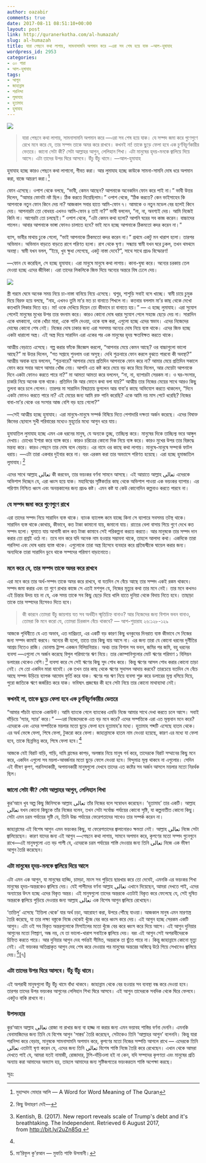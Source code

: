 ```yaml
---
author: oazabir
comments: true
date: 2017-08-11 08:51:10+00:00
layout: post
link: http://quranerkotha.com/al-humazah/
slug: al-humazah
title: যারা পেছনে কথা লাগায়, সামনাসামনি অপমান করে —এরা সব শেষ হয়ে যাক —আল-হুমাযাহ
wordpress_id: 2953
categories:
- ৩০ পারা
- আল-হুমাযাহ
tags:
- আগুন
- জাহান্নাম
- পরনিন্দা
- লুমাযাহ
- হুতামাহ
- হুমাযাহ
---
```


![](http://quranerkotha.com/wp-content/uploads/2017/08/104.png)


<blockquote>যারা পেছনে কথা লাগায়, সামনাসামনি অপমান করে —এরা সব শেষ হয়ে যাক। যে সম্পদ জমা করে গুণেগুণে রেখে মনে করে যে, তার সম্পদ তাকে অমর করে রাখবে। কখনই না! তাকে ছুড়ে ফেলা হবে এক চূর্ণবিচূর্ণকারীর ভেতরে। জানো সেটা কী? সেটা আল্লাহর আগুন, লেলিহান শিখা। এটা মানুষের হৃদয়-মনকে জ্বালিয়ে দিয়ে আসে। এটা তাদের উপর ঘিরে আসবে। উঁচু উঁচু থামে। —আল-হুমাযাহ</blockquote>


হুমাযাহ হচ্ছে কারও পেছনে কথা লাগানো, গীবত করা। আর লুমাযাহ হচ্ছে কাউকে সামনা-সামনি দোষ ধরে অপমান করা, বাজে আচরণ করা।[^৫]
[^১৮]: কিছু উদাহরণ দেই—

ফোন এসেছে। ওপাশ থেকে বলছে, “ভাবী, কেমন আছেন? আপনাকে অনেকদিন ফোন করে পাই না।” ভাবী উত্তর দিলেন, “আমার ফোনটা নষ্ট ছিল। ঠিক করতে দিয়েছিলাম।” ওপাশ থেকে, “ঠিক করতে? কেন ভাইসাহেব কি আপনাকে নতুন ফোন কিনে দেয় না? আজকাল সবার হাতে আমি-ফোন ৭। আমাকে ও নতুন মডেল বের হলেই কিনে দেয়। আপনারটা তো বোধহয় এখনও আমি-ফোন ৪ তাই না?” ভাবী বললেন, “না, না, অবশ্যই দেয়। আমি নিজেই কিনি না। আগেরটা তো চলছেই।” ওপাশ থেকে, “এটা কেমন কথা হলো? আপনি ঘরের সব কাজ করেন। বাচ্চাদের পালেন। আবার আপনাকে ভাঙ্গা ফোনও চালাতে হবে? ভাই মনে হচ্ছে আপনাকে ঠিকমতো কদর করেন না।”

ব্যাস, ভাবীর মাথায় ঢুকে গেলো, “ভাই আপনাকে ঠিকমতো কদর করেন না।” প্রথমে একটু মন খারাপ হলো। তারপর অভিমান। অভিমান বাড়তে বাড়তে রাগে পরিণত হলো। রাগ থেকে ঘৃণা। সন্ধ্যায় স্বামী যখন ঘরে ঢুকল, তখন থমথমে অবস্থা। স্বামী যখন বলল, “ইয়ে, খুব ক্ষুধা লেগেছে, একটু নাস্তা দেবে?”, সাথে সাথে প্রচণ্ড বিস্ফোরণ!

—ফোন যে করেছিল, সে হচ্ছে হুমাযাহ। এরা মানুষে মানুষে কথা লাগায়। কানা-ঘুষা করে। অন্যের চরকায় তেল দেওয়া হচ্ছে এদের জীবিকা। এরা তাদের লিকলিকে জিভ দিয়ে অন্যের অন্তরে বিষ ঢেলে দেয়।<!-- more -->

![](http://quranerkotha.com/wp-content/uploads/2017/08/104_title.png)

স্ত্রী গরমে ঘেমে অনেক সময় নিয়ে চা-নাস্তা বানিয়ে নিয়ে এসেছে। শ্বশুর, শাশুড়ি সবাই বসে খাচ্ছে। স্বামী চায়ে চুমুক দিয়ে বিরক্ত হয়ে বলছে, “নাহ, এখনও তুমি মা’র মত চা বানাতে শিখলে না। কতবার বললাম মা’র কাছ থেকে দেখো কতখানি লিকার দিতে হয়। মা! ওকে দেখিয়ে দিয়েন তো কীভাবে চা বানাতে হয়।” — এ হচ্ছে লুমাযাহ। এরা সুযোগ পেলেই মানুষের মুখের উপর তার বদনাম করে। কারও কোনো দোষ ধরার সুযোগ পেলে সহজে ছেড়ে দেয় না। সারাদিন একে ধমকানো, ওকে খোঁচা মারা, একে গালি দেওয়া, ওকে ব্যঙ্গ করা, এগুলো হচ্ছে এদের স্বভাব। এদের নিজেদের দোষের কোনো শেষ নেই। নিজের দোষ ঢাকার জন্য এরা সবসময় অন্যের দোষ নিয়ে ব্যস্ত থাকে। এদের জিভ হচ্ছে একটা ধারালো অস্ত্র। এই অস্ত্র দিয়ে সারাদিন এরা একের পর এক মানুষের হৃদয় ক্ষতবিক্ষত করতে থাকে।

আত্মীয় বেড়াতে এসেছে। গল্প করার ফাঁকে জিজ্ঞেস করলো, “আপনার মেয়ে কেমন আছে? ওর বাচ্চাগুলো ভালো আছে?” মা উত্তর দিলেন, “গত সপ্তাহে শুনলাম ওরা অসুস্থ। দেখি শুক্রবারে ফোন করলে বুঝতে পারবো কী অবস্থা?” আত্মীয় অবাক হয়ে বললেন, “শুক্রবারে? আপনার মেয়ে প্রতিদিন আপনাকে ফোন করে না? আমার মেয়ে প্রতিদিন সকালে ফোন করে সবার আগে আমার খোঁজ নেয়। আপনি এত কষ্ট করে মেয়ে বড় করে বিয়ে দিলেন, আর মেয়েটা আপনাকে দিনে একটা ফোনও করতে পারে না?” মা আমতা আমতা করে বললেন, “না, না, ব্যাপারটা সেরকম না। ও ঘর-সংসার, চাকরি নিয়ে অনেক ব্যস্ত থাকে। প্রতিদিন কি আর ফোনে কথা বলা যায়?” আত্মীয় তার নিজের মেয়ের সাথে আরও কিছু তুলনা করে চলে গেলেন। তারপর মা সারাদিন বিষণ্ণতায় ভুগলেন আর বাবা’র কাছে অভিযোগ করতে থাকলেন, “দিনে একটা ফোনও করতে পারে না? এই মেয়ের জন্য আমি রক্ত পানি করেছি? একে আমি নয় মাস পেটে ধরেছি? নিজের বাবা-মা’র থেকে ওর সংসার আজ বেশি বড় হয়ে গেলো?”

—সেই আত্মীয় হচ্ছে হুমাযাহ। এরা মানুষে-মানুষে সম্পর্ক বিষিয়ে দিতে পেশাদারি দক্ষতা অর্জন করেছে। এদের বিষাক্ত জিভের ছোবলে সুখী পরিবারের মধ্যেও মুহূর্তের মধ্যে আগুন ধরে যায়।

হুমাযাতিল লুমাযাহ হচ্ছে এমন এক ধরনের মানুষ, যে অন্যকে তুচ্ছ, তাচ্ছিল্য করে। মানুষের দিকে তাচ্ছিল্য ভরে আঙ্গুল দেখায়। চোখের ইশারা করে ব্যাঙ্গ করে। কারও চরিত্রের কোনো দিক নিয়ে ব্যঙ্গ করে। কারও মুখের উপর তার বিরুদ্ধে মন্তব্য করে। কারও পেছনে তার দোষ বলে বেড়ায়। এর নামে ওর কাছে কথা লাগায়। মানুষে-মানুষে সম্পর্কে ফাটল ধরায়। —এটা তারা একবার দুইবার করে না। বরং এরকম করা তার অভ্যাসে পরিণত হয়েছে। এরা হচ্ছে হুমাজাতিল লুমাযাহ।[^১৮]
[^৭]: 
এদের সাথে আল্লাহ تعالى কী করবেন, তার ভয়ংকর বর্ণনা সামনে আসছে। এই আয়াতে আল্লাহ تعالى এদেরকে অভিশাপ দিচ্ছেন যে, এরা ধ্বংস হয়ে যাক। মহাবিশ্বের সৃষ্টিকর্তার কাছ থেকে অভিশাপ পাওয়া এক ভয়ংকর ব্যাপার। এর পরিণাম নিশ্চিত ধ্বংস এবং অনন্তকালের জন্য প্রচণ্ড কষ্ট। এমন কষ্ট যা কেউ কোনোদিন কল্পনাও করতে পারবে না।


### **যে সম্পদ জমা করে গুণেগুণে রাখে**


এরা তাদের সম্পদ নিয়ে সারাদিন ব্যস্ত থাকে। ব্যাংক ব্যালেন্স কমে যাচ্ছে কিনা সে ব্যাপারে সবসময় তটস্থ থাকে। সারাদিন ব্যস্ত থাকে কোথায়, কীভাবে, কত টাকা কামানো যায়, জমানো যায়। রাতের বেলা বাসায় গিয়ে গুণে দেখে কত সম্পদ হলো। ঘুমাতে যায় আগামী কাল কত টাকা কামাবে সেই পরিকল্পনা করতে করতে। আর মানুষকে তার সম্পদ দান করার তো প্রশ্নই ওঠে না। তবে দান করে যদি অনেক নাম হওয়ার সম্ভাবনা থাকে, তাহলে আলাদা কথা। একদিকে তারা পরনিন্দা এবং দোষ ধরায় ব্যাস্ত থাকে। এগুলোকে তারা অস্ত্র হিসেবে ব্যবহার করে প্রতিদ্বন্দ্বীকে ঘায়েল করার জন্য। অন্যদিকে তারা সারাদিন ডুবে থাকে সম্পদের পরিমাণ বাড়ানোতে।
[^^৭]: 

### **মনে করে যে, তার সম্পদ তাকে অমর করে রাখবে**


এরা মনে করে তার অর্থ-সম্পদ তাকে অমর করে রাখবে, বা যতদিন সে বেঁচে আছে তার সম্পদ একই রকম থাকবে। সম্পদ জমা করার এবং তা গুণে রাখার কাজে সে এতই মশগুল যে, নিজের মৃত্যুর কথা তার মনে নেই। তার মনে কখনও এই চিন্তার উদয় হয় না যে, এক সময় তাকে সব কিছু ছেড়ে দিয়ে খালি হাতে দুনিয়া থেকে বিদায় নিতে হবে। তাছাড়া তাকে তার সম্পদের হিসেবও দিতে হবে।
[^^১৮]: সূরাহ আশ-শুয়ারাহ’তে আল্লাহ تعالى এই মানসিকতাকে প্রশ্ন করেছেন—


<blockquote>কী কারনে তোমরা উঁচু জায়গায় যত সব অর্থহীন স্মৃতিচিহ্ন বানাও? আর নিজেদের জন্য বিশাল ভবন বানাও, তোমরা কি মনে করো যে, তোমরা চিরকাল বেঁচে থাকবে? — আশ-শুয়ারাহ ২৬:১২৮-১২৯</blockquote>


আজকে পৃথিবীতে যে এত অভাব, এত দারিদ্রতা, এর একটি বড় কারণ কিছু ধনকুবের দিনরাত ব্যস্ত কীভাবে সে নিজের জন্য সম্পদ কামাই করবে। অন্যের কী হলো, তাতে তার কিছু যায় আসে না। এর জন্য তারা যে কোনো ধরনের দুর্নীতির আশ্রয় নিতেও রাজি। ডোনাল্ড ট্রাম্প একজন বিলিয়নিয়ার। অথচ তার বিশাল সব ভবন, জমির পর জমি, বহু ধরনের ব্যবসা —এগুলো সে অর্জন করেছে বিপুল পরিমাণের ঋণ নিয়ে। তার কোম্পানিগুলোর মোট ঋণের পরিমাণ ১ বিলিয়ন ডলারের থেকেও বেশি।[^৩৯৫] ব্যবসা করে সে সেই ঋণের কিছু সুদ শোধ করে। কিন্তু ঋণের আসল শোধ করার কোনো তাড়া নেই। সে তো একদিন মারা যাবেই। কে তখন তার কাছ থেকে ঋণের সুদাসল আদায় করবে? তারচেয়ে যতদিন সে বেঁচে আছে সম্পদ উড়িয়ে ব্যাপক আমোদ ফুর্তি করে যাক। ঋণের পর ঋণ নিয়ে ব্যবসা শুরু করে ডলারের মূল্য ধসিয়ে দিয়ে, পুরো জাতিকে ঋণে জর্জরিত করে যাক। ভবিষ্যৎ প্রজন্মের কী হবে সেটা নিয়ে তার কোনো মাথাব্যাথা নেই।
[^^১]: 

### **কখনই না, তাকে ছুড়ে ফেলা হবে এক চূর্ণবিচূর্ণকারীর ভেতরে**


“আমার পাঁচটা ব্যাংকে একাউন্ট। আমি ব্যাংকে গেলে ব্যাংকের এমডি নিজে আমার সাথে দেখা করতে চলে আসে। সবাই দাঁড়িয়ে ‘স্যার, স্যার’ করে।” —এরা নিজেদেরকে এত বড় মনে করে? এদের সম্পত্তিকে এরা এত মূল্যবান মনে করে? এদেরকে এবং এদের সম্পত্তিকে ময়লার মতো ছুড়ে ফেলা হবে হুতামাহ’র মধ্যে। হুতামাহ শব্দটি এসেছে হাতম থেকে। এর অর্থ ভেঙ্গে ফেলা, পিষে ফেলা, টুকরো করে ফেলা। জাহান্নামকে হাতম নাম দেওয়া হয়েছে, কারণ এর মধ্যে যা ফেলা হবে, তাকে ছিন্নভিন্ন করে, পিষে ফেলা হবে।[^৭]
[^১৮]: 
আজকে যেই বিরাট বাড়ি, গাড়ি, দামি ব্রান্ডের কাপড়, অলঙ্কার নিয়ে মানুষ গর্ব করে, তাদেরকে বিরাট সম্মানের কিছু মনে করে, একদিন এগুলো সব ময়লা-আবর্জনার মতো ছুড়ে ফেলে দেওয়া হবে। বিন্দুমাত্র মূল্য থাকবে না এগুলোর। সেদিন এই ভীষণ কৃপণ, পরনিন্দাকারী, অপমানকারী মানুষগুলো দেখবে তাদের এত কষ্টের সব অর্জন আসলে ময়লার মতো নিরর্থক ছিল।


### **জানো সেটা কী? সেটা আল্লাহর আগুন, লেলিহান শিখা**


কুর‘আনে খুব অল্প কিছু জিনিসকে আল্লাহ تعالى তাঁর নিজের বলে সম্বোধন করেছেন। ‘হুতামাহ’ তার একটি। আল্লাহ تعالى যখন কোনো কিছুকে তাঁর নিজের বলেন, তখন সেটা সর্বোচ্চ পর্যায়ের কোনো সৃষ্টি, যা কল্পনাতীত কোনো কিছু। সেটা এমন চরম পর্যায়ের সৃষ্টি যে, তিনি উচ্চ পর্যায়ের ফেরেশতাদের সাথেও তার সম্পর্ক করেন না।

জাহান্নামের এই বিশেষ আগুন এমন ভয়ংকর কিছু, যা ফেরেশতাদের জ্বালানোরও ক্ষমতা নেই। আল্লাহ تعالى নিজে সেটা জ্বালিয়েছেন। কারণ যাদের জন্য এই আগুন —পেছনে কথা লাগায়, সামনে অপমান করে, কৃপণের মতো সম্পদ গুনেগুনে রাখে—এই মানুষগুলো এত বড় পাপী যে, এদেরকে চরম পর্যায়ের শাস্তি দেওয়ার জন্য তিনি تعالى নিজে এক ভীষণ আগুন তৈরি করেছেন।


### **এটা মানুষের হৃদয়-মনকে জ্বালিয়ে দিয়ে আসে**


এটা এমন এক আগুন, যা মানুষের হাড্ডি, চামড়া, মাংস সব পুড়িয়ে ছারখার করে তো দেবেই, এমনকি এর ভয়ংকর শিখা মানুষের হৃদয়-অন্তরকেও জ্বালিয়ে দেয়। যেই পাপীদের বর্ণনা আল্লাহ تعالى এখানে দিয়েছেন, আমরা দেখতে পাই, এদের অন্যায়ের উৎস হচ্ছে এদের বিকৃত অন্তর। এই মানুষগুলো তাদের অন্তরকে এতটাই বিকৃত করে ফেলেছে যে, সেই দূষিত অন্তরকে জ্বালিয়ে পুড়িয়ে দেওয়ার জন্য আল্লাহ تعالى এক বিশেষ আগুন জ্বালিয়ে রেখেছেন।

‘তাত্তিলু’ এসেছে ‘ইত্তিলা থেকে’ যার অর্থ চড়া, আরোহণ করা, উপরে পৌঁছে যাওয়া। আজকাল মানুষ এমন মারণাস্ত্র তৈরি করেছে, যা তার লক্ষ্য বস্তুকে নিজে থেকেই খুঁজে বের করে ধ্বংস করে দেয়। এই আগুন হচ্ছে সেরকম একটি আগুন। এটা ওই সব বিকৃত অন্তরগুলোকে মিসাইলের মতো খুঁজে বের করে ধ্বংস করে দিয়ে আসে। এই আগুন দুনিয়ার আগুনের মতো নিষ্প্রাণ, অন্ধ নয়, যে তা ভালো-খারাপ সবাইকে জ্বালিয়ে দেয়। বরং এই আগুন সেই অপরাধীদেরকে চিহ্নিত করতে পারে। আর দুনিয়ার আগুন দেহ পর্যন্তই সীমিত, অন্তরকে তা ছুঁতে পারে না। কিন্তু জাহান্নামে কোনো মৃত্যু নেই। এই ভয়ংকর অতিপ্রাকৃত আগুন দেহ শেষ করে দেওয়ার পর মানুষের অন্তরের অস্তিত্বে উঠে গিয়ে সেখানেও জ্বালিয়ে দেয়।[^৪][৭]
[^১৮]: 

### **এটা তাদের উপর ঘিরে আসবে। উঁচু উঁচু থামে।**


এই অপরাধী মানুষগুলো উঁচু উঁচু থামে বাঁধা থাকবে। জাহান্নাম থেকে বের হওয়ার সব ব্যবস্থা বন্ধ করে দেওয়া হবে। তারপর তাদের উপর ভয়ংকর আগুনের লেলিহান শিখা ঘিরে আসবে। এই আগুন তাদেরকে সবদিক থেকে ঘিরে ফেলবে। একটুও বাকি রাখবে না।


### **উপসংহার**


কুর‘আনে আল্লাহ تعالى রোজা না রাখার জন্য বা হাজ্জ না করার জন্য এমন ভয়াবহ শাস্তির বর্ণনা দেননি। এমনকি বেনামাজিদের জন্য তিনি যে বিশেষ আগুন 'সাক্বর' তৈরি করেছেন, সেটাকেও তিনি ‘আল্লাহর আগুন’ বলেননি। কিন্তু যারা পরনিন্দা করে বেড়ায়, মানুষকে সামনাসামনি অপমান করে, কৃপণের মতো নিজের সম্পত্তি আগলে রাখে — এদেরকে তিনি تعالى এতটাই ঘৃণা করেন যে, এদের জন্য তিনি تعالى বিশেষ শাস্তি নিজে তৈরি করে রেখেছেন। এখান থেকে আমরা দেখতে পাই যে, আমরা যতই নামাজী, রোজাদার, টুপি-দাঁড়িওলা হই না কেন, যদি সম্পদের কৃপণতা এবং মানুষের প্রতি অন্যায় করা আমাদের অভ্যাস হয়, তাহলে আমাদের জন্য সৃষ্টিজগতের ভয়ংকরতম শাস্তি অপেক্ষা করছে।

সূত্র:


[^১]: বাইয়িনাহ এর কু’রআনের তাফসীর। 
[^২]: ম্যাসেজ অফ দা কু’রআন — মুহাম্মাদ আসাদ। 
[^৩]: তাফহিমুল কু’রআন — মাওলানা মাওদুদি। 
[^৪]: মা’রিফুল কু’রআন — মুফতি শাফি উসমানী। 
[^৫]: মুহাম্মাদ মোহার আলি — A Word for Word Meaning of The Quran 
[^৬]: সৈয়দ কুতব — In the Shade of the Quran 
[^৭]: তাদাব্বুরে কু’রআন - আমিন আহসান ইসলাহি। 
[^৮]: তাফসিরে তাওযীহুল কু’রআন — মুফতি তাক্বি উসমানী। 
[^৯]: বায়ান আল কু’রআন — ড: ইসরার আহমেদ। 
[^১০]: তাফসীর উল কু’রআন — মাওলানা আব্দুল মাজিদ দারিয়াবাদি 
[^১১]: কু’রআন তাফসীর — আব্দুর রাহিম আস-সারানবি 
[^১২]: আত-তাবারি-এর তাফসীরের অনুবাদ। 
[^১৩]: তাফসির ইবন আব্বাস। 
[^১৪]: তাফসির আল কুরতুবি। 
[^১৫]: তাফসির আল জালালাইন। 
[^১৬]: লুঘাতুল কুরআন — গুলাম আহমেদ পারভেজ। 
[^১৭]: তাফসীর আহসানুল বায়ান — ইসলামিক সেন্টার, আল-মাজমাআহ, সউদি আরব 
[^১৮]: কু’রআনুল কারীম - বাংলা অনুবাদ ও সংক্ষিপ্ত তাফসীর — বাদশাহ ফাহাদ কু’রআন মুদ্রণ কমপ্লেক্স। 
[^১৯]: তাফসির আল-কাবির। 
[^২০]: তাফসির আল-কাশ্‌শাফ। 
[^৩৯৫]: Kentish, B. (2017). New report reveals scale of Trump's debt and it's breathtaking. The Independent. Retrieved 6 August 2017, from http://bit.ly/2uZn85q 
